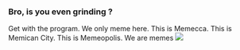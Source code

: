 ### Bro, is you even grinding ?
Get with the program. We only meme here. This is Memecca. This is Memican City. This is Memeopolis.
We are memes
![](https://komarev.com/ghpvc/?username=thayallans)
